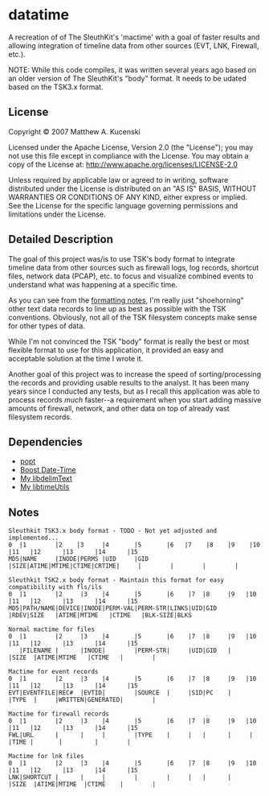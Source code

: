 datatime
========
A recreation of of The SleuthKit's 'mactime' with a goal of faster results and allowing integration of timeline data from other sources (EVT, LNK, Firewall, etc.). 

NOTE: While this code compiles, it was written several years ago based on an older version of The SleuthKit's "body" format. It needs to be udated based on the TSK3.x format.

License
-------
Copyright &copy; 2007 Matthew A. Kucenski

Licensed under the Apache License, Version 2.0 (the "License");
you may not use this file except in compliance with the License.
You may obtain a copy of the License at: http://www.apache.org/licenses/LICENSE-2.0

Unless required by applicable law or agreed to in writing, software
distributed under the License is distributed on an "AS IS" BASIS,
WITHOUT WARRANTIES OR CONDITIONS OF ANY KIND, either express or implied.
See the License for the specific language governing permissions and
limitations under the License.

Detailed Description
--------------------

The goal of this project was/is to use TSK's body format to integrate timeline data from other sources such as firewall logs, log records, shortcut files, network data (PCAP), etc. to focus and visualize combined events to understand what was happening at a specific time.

As you can see from the [formatting notes](#formatting-notes), I'm really just "shoehorning" other text data records to line up as best as possible with the TSK conventions. Obviously, not all of the TSK filesystem concepts make sense for other types of data.

While I'm not convinced the TSK "body" format is really the best or most flexible format to use for this application, it provided an easy and acceptable solution at the time I wrote it.

Another goal of this project was to increase the speed of sorting/processing the records and providing usable results to the analyst. It has been many years since I conducted any tests, but as I recall this application was able to process records *much* faster--a requirement when you start adding massive amounts of firewall, network, and other data on top of already vast filesystem records.

Dependencies
------------
* [popt](http://www.freecode.com/projects/popt/)
* [Boost Date-Time](http://www.boost.org)
* [My libdelimText](https://github.com/mkucenski/libdelimText)
* [My libtimeUtils](https://github.com/mkucenski/libtimeUtils)

Notes
-----
```
Sleuthkit TSK3.x body format - TODO - Not yet adjusted and implemented...
0  |1        |2    |3     |4       |5       |6   |7    |8    |9    |10    |11   |12      |13      |14      |15
MD5|NAME     |INODE|PERMS |UID     |GID     |SIZE|ATIME|MTIME|CTIME|CRTIME|     |        |        |        |

Sleuthkit TSK2.x body format - Maintain this format for easy compatibility with fls/ils
0  |1        |2     |3    |4       |5       |6    |7  |8     |9   |10     |11   |12      |13      |14      |15
MD5|PATH/NAME|DEVICE|INODE|PERM-VAL|PERM-STR|LINKS|UID|GID   |RDEV|SIZE   |ATIME|MTIME   |CTIME   |BLK-SIZE|BLKS

Normal mactime for files
0  |1        |2     |3    |4       |5       |6    |7  |8     |9   |10     |11   |12      |13      |14      |15
   |FILENAME |      |INODE|        |PERM-STR|     |UID|GID   |     |SIZE  |ATIME|MTIME   |CTIME   |        |

Mactime for event records
0  |1        |2     |3    |4       |5       |6    |7  |8     |9   |10     |11   |12      |13      |14      |15
EVT|EVENTFILE|REC#  |EVTID|        |SOURCE  |     |SID|PC    |     |TYPE  |     |WRITTEN|GENERATED|        |

Mactime for firewall records
0  |1        |2     |3    |4       |5       |6    |7  |8     |9   |10     |11   |12      |13      |14      |15
FWL|URL      |      |     |        |TYPE    |     |   |      |     |      |TIME |       |         |        |

Mactime for lnk files
0  |1        |2     |3    |4       |5       |6    |7  |8     |9   |10     |11   |12      |13      |14      |15
LNK|SHORTCUT |      |     |        |        |     |   |      |     |SIZE  |ATIME|MTIME  |CTIME    |        |
```
